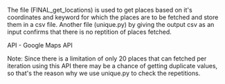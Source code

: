 The file (FINAL_get_locations) is used to get places based on it's coordinates and keyword for which the places are to be fetched and store them in a csv file.
Another file (unique.py) by giving the output csv as an input confirms that there is no reptition of places fetched.


API - Google Maps API

Note: Since there is a limitation of only 20 places that can fetched per iteration using this API there may be a chance of getting duplicate values, so that's the reason why 
we use unique.py to check the repetitions.
